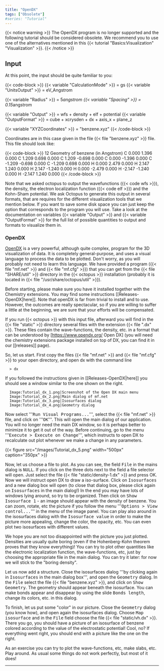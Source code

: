 ```yaml
---
title: "OpenDX"
tags: ["Obsolete"]
#series: "Tutorial"
---
```



{{< notice warning >}}
The OpenDX program is no longer supported and the following tutorial should be considered obsolete. We recommend you to use one of the alternatives mentioned in this {{< tutorial "Basics:Visualization" "Visualization" >}}.
{{< /notice >}}
## Input

At this point, the input should be quite familiar to you:

{{< code-block >}}
 {{< variable "CalculationMode" >}} = gs
 {{< variable "UnitsOutput" >}} = eV_Angstrom
 
 {{< variable "Radius" >}} = 5*angstrom
 {{< variable "Spacing" >}} = 0.15*angstrom
 
 {{< variable "Output" >}} = wfs + density + elf + potential
 {{< variable "OutputFormat" >}} = cube + xcrysden + dx + axis_x + plane_z
 
 {{< variable "XYZCoordinates" >}} = "benzene.xyz"
{{< /code-block >}}

Coordinates are in this case given in the file {{< file "benzene.xyz" >}} file. This file should look like:

{{< code-block >}}
 12
    Geometry of benzene (in Angstrom)
 C  0.000  1.396  0.000
 C  1.209  0.698  0.000
 C  1.209 -0.698  0.000
 C  0.000 -1.396  0.000
 C -1.209 -0.698  0.000
 C -1.209  0.698  0.000
 H  0.000  2.479  0.000
 H  2.147  1.240  0.000
 H  2.147 -1.240  0.000
 H  0.000 -2.479  0.000
 H -2.147 -1.240  0.000
 H -2.147  1.240  0.000
{{< /code-block >}}

Note that we asked octopus to output the wavefunctions ({{< code wfs >}}), the density, the electron localization function ({{< code elf >}}) and the Kohn-Sham potential. We ask Octopus to generate this output in several formats, that are requires for the different visualization tools that we mention below. If you want to save some disk space you can just keep the option that corresponds to the program you will use. Take a look at the documentation on variables {{< variable "Output" >}} and {{< variable "OutputFormat" >}} for the full list of possible quantities to output and formats to visualize them in.

### OpenDX

[OpenDX](https://www.opendx.org) is a very powerful, although quite complex, program for the 3D visualization of data. It is completely general-purpose, and uses a visual language to process the data to be plotted. Don't worry, as you will probably not need to learn this language. We have provided a program ({{< file "mf.net" >}} and {{< file "mf.cfg" >}}) that you can get from the {{< file "SHARE/util" >}} directory in the {{< octopus >}} installation (probably it is located in {{< file "/usr/share/octopus/util" >}}). 

Before starting, please make sure you have it installed together with the Chemistry extensions. You may find some instructions [[Releases-OpenDX|here]]. Note that openDX is far from trivial to install and to use. However, the outcomes are really spectacular, so if you are willing to suffer a little at the beginning, we are sure that your efforts will be compensated.

If you run {{< octopus >}} with this input file, afterward you will find in the {{< file "static" >}} directory several files with the extension {{< file ".dx" >}}. These files contain the wave-functions, the density, etc. in a format that can be understood by [https://www.opendx.org/ Open DX] (you will need the chemistry extensions package installed on top of DX, you can find it in our [[releases]] page). 

So, let us start. First copy the files {{< file "mf.net" >}} and {{< file "mf.cfg" >}} to your open directory, and open dx with the command line

```text
  > dx
```

If you followed the instructions given in [[Releases-OpenDX|here]] you should see a window similar to the one shown on the right.
<gallery>
```text
  Image:Tutorial_dx_1.png|Screenshot of the Open DX main menu
  Image:Tutorial_dx_2.png|Main dialog of mf.net
  Image:Tutorial_dx_3.png|Isosurfaces dialog
  Image:Tutorial_dx_4.png|Geometry dialog
```
</gallery>

Now select '''<tt>Run Visual Programs...</tt>''', select the {{< file "mf.net" >}} file, and click on '''<tt>OK</tt>'''. This will open the main dialog of our application. You will no longer need the main DX window, so it is perhaps better to minimize it to get it out of the way. Before continuing, go to the menu '''<tt>Execute > Execute on Change</tt>''', which instructs to open DX to recalculate out plot whenever we make a change in any parameters.

{{< figure src="/images/Tutorial_dx_5.png" width="500px" caption="350px" >}}

Now, let us choose a file to plot. As you can see, the field <tt>File</tt> in the mains dialog is <tt>NULL</tt>. If you click on the three dots next to the field a file selector will open. Just select the file {{< file "static/density-1.dx" >}} and press OK. Now we will instruct open DX to draw a iso-surface. Click on <tt>Isosurfaces</tt> and a new dialog box will open (to close that dialog box, please click again on <tt>Isosurfaces</tt> in the main dialog!) In the end you may have lots of windows lying around, so try to be organized. Then click on <tt>Show Isosurface 1</tt> - an image should appear with the density of benzene. You can zoom, rotate, etc the picture if you follow the menu '''<tt>Options > View control...</tt>''' in the menu of the image panel. You can play also around in the isosurfaces dialog with the <tt>Isosurface value</tt> in order to make the picture more appealing, change the color, the opacity, etc. You can even plot two isosurfaces with different values.

We hope you are not too disappointed with the picture you just plotted. Densities are usually quite boring (even if the Hohenberg-Kohn theorem proves that they know everything)! You can try to plot other quantities like the electronic localization function, the wave-functions, etc, just by choosing the appropriate file in the main dialog. You can try it later: for now we will stick to the "boring density".

Let us now add a structure. Close the isosurfaces dialog '''by clicking again in <tt>Isosurfaces</tt> in the main dialog box''', and open the <tt>Geometry</tt> dialog. In the <tt>File</tt> select the file {{< file "benzene.xyz" >}}, and click on <tt>Show Geometry</tt>. The geometry should appear beneath the isosurface. You can make bonds appear and disappear by using the slide <tt>Bonds length</tt>,  change its colors, etc. in this dialog.

To finish, let us put some "color" in our picture. Close the <tt>Geometry</tt> dialog (you know how), and open again the isosurfaces dialog. Choose <tt>Map isosurface</tt> and in the <tt>File</tt> field choose the file {{< file "static/vh.dx" >}}. There you go, you should have a picture of an isosurface of benzene colored according to the value of the electrostatic potential! Cool, no? If everything went right, you should end with a picture like the one on the right.

As an exercise you can try to plot the wave-functions, etc, make slabs, etc. Play around. As usual some things do not work perfectly, but most of it does!


---------------------------------------------

